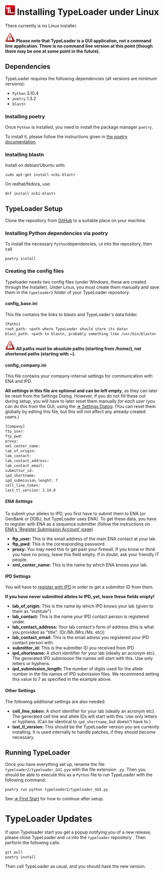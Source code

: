 # ![Icon](images/TypeLoader_32.png) Installing TypeLoader under Linux

There currently is no Linux installer. 

![important](images/icon_important.png) **Please note that TypeLoader is a GUI application, not a command line application. There is no command line version at this point (though there may be one at some point in the future).**

## Dependencies
TypeLoader requires the following dependencies (all versions are minimum versions):

 * `Python` 3.10.4 
 * `poetry` 1.3.2
 * `blastn`


### Installing poetry
Once `Python` is installed, you need to install the package manager `poetry`.
 
To install it, please follow the instructions given in [the poetry documentation](https://python-poetry.org/docs/#installation).


### Installing blastn
Install on debian/Ubuntu with: 

```
sudo apt-get install ncbi-blast+
```

On redhat/fedora, use: 

```
dnf install ncbi-blast+
```

## TypeLoader Setup
Clone the repository from [GitHub](https://github.com/DKMS-LSL/typeloader) to a suitable place on your machine.

### Installing Python dependencies via poetry
To install the necessary `Python`dependencies, `cd` into the repository, then call

```
poetry install
```

### Creating the config files
Typeloader needs two config files (under Windows, these are created through the installer). Under Linux, you must create them manually and save them in the `typeloader2` folder of your TypeLoader repository:

#### config_base.ini
This file contains the links to blastn and TypeLoader's data folder.

```
[Paths]
root_path: <path where TypeLoader should store its data>
blast_path: <path to blastn, probably something like /usr/bin/blastn>

```

![important](images/icon_important.png) **All paths must be absolute paths (starting from /home/), not shortened paths (starting with ~).**

#### config_company.ini
This file contains your company-internal settings for communication with ENA and IPD.

**All settings in this file are optional and can be left empty**, as they can later be reset from the Settings Dialog. However, if you do not fill these out during setup, you will have to later reset them manually *for each user* (you can do this from the GUI, using the [=> Settings Dialog](settings.md). (You can reset them globally by editing this file, but this will not affect any already-created users.)

```
[Company]
ftp_user: 
ftp_pwd: 
proxy: 
xml_center_name: 
lab_of_origin: 
lab_contact: 
lab_contact_address: 
lab_contact_email: 
submittor_id:
ipd_shortname:
ipd_submission_lenght: 7
cell_line_token:
last_tl_version: 2.14.0
```

##### ENA Settings

To submit your alleles to IPD, you first have to submit them to ENA (or GenBank or DDBJ, but TypeLoader uses ENA). To get these data, you have to register with ENA as a sequence submitter (follow the instructions on [ENA's 'Register Submission Account' page](https://www.ebi.ac.uk/ena/submit/webin/accountInfo)).


 * **ftp_user:** This is the email address of the main ENA contact at your lab.
 * **ftp_pwd:** This is the corresponding password.
 * **proxy:** You may need this to get past your firewall. If you know or think you have no proxy, leave this field empty. If in doubt, ask your friendly IT people.
 * **xml\_center_name:** This is the name by which ENA knows your lab.

#### IPD Settings
You will have to [register with IPD](https://www.ebi.ac.uk/ipd/submission/register/) in order to get a submittor ID from them.

**If you have never submitted alleles to IPD, yet, leave these fields empty!**

 * **lab\_of_origin:** This is the name by which IPD knows your lab (given to them as "institute")
 * **lab_contact:** This is the name your IPD contact person is registered under.
 * **lab\_contact_address:** Your lab contact's form of address (this is what you provided as "title". (Dr./Mr./Mrs./Ms. etc))
 * **lab\_contact_email:** This is the email adress you registered your IPD contact person with.
 * **submittor_id:** This is the submitter ID you received from IPD.
 * **ipd_shortname:** A short identifier for your lab (ideally an acronym etc). The generated IPD submission file names will start with this. Use only letters or hyphens.
 * **ipd\_submission\_length:** The number of digits used for the allele number in the file names of IPD submission files. We recommend setting this value to 7 as specified in the example above.

#### Other Settings

The following additional settings are also needed:

 * **cell\_line\_token:** A short identifier for your lab (ideally an acronym etc). The generated cell line and allele IDs will start with this. Use only letters or hyphens. (Can be identical to `ipd_shortname`, but doesn't have to.)
 * **last\_tl_version:** This should be the TypeLoader version you are currently installing. It is used internally to handle patches, if they should become necessary.

## Running TypeLoader
Once you have everything set up, rename the file ``typeloader2/typeloader_GUI.pyw`` with the file extension `.py`. Then you should be able to execute this as a `Python` file to run TypeLoader with the following command:

```
poetry run python typeloader2/typeloader_GUI.py
```



See [=> First Start](first_start.md) for how to continue after setup.


# TypeLoader Updates

If upon Typeloader start you get a popup notifying you of a new release, please close TypeLoader and `cd` into the `typeloader` repository`. 
Then perform the following calls:

```
git pull
poetry install
```

Then call TypeLoader as usual, and you should have the new version.
